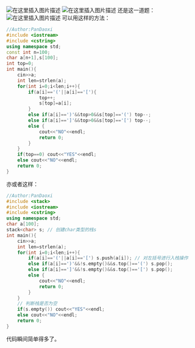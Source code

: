 ![在这里插入图片描述](https://pic.2ge.org/cdn/?url=https://img-blog.csdnimg.cn/30140e6b6edd45319ab74c42be31b8d6.png?x-oss-process=image/watermark,type_ZHJvaWRzYW5zZmFsbGJhY2s,shadow_50,text_Q1NETiBA5r2Y6YGT54a5,size_20,color_FFFFFF,t_70,g_se,x_16)
![在这里插入图片描述](https://pic.2ge.org/cdn/?url=https://img-blog.csdnimg.cn/b71f9ea3325a4a869d369e57ea38f17c.png?x-oss-process=image/watermark,type_ZHJvaWRzYW5zZmFsbGJhY2s,shadow_50,text_Q1NETiBA5r2Y6YGT54a5,size_20,color_FFFFFF,t_70,g_se,x_16)
还是这一道题：
![在这里插入图片描述](https://pic.2ge.org/cdn/?url=https://img-blog.csdnimg.cn/b04d5275e8df4b87a7f09a1459ad3b61.png?x-oss-process=image/watermark,type_ZHJvaWRzYW5zZmFsbGJhY2s,shadow_50,text_Q1NETiBA5r2Y6YGT54a5,size_20,color_FFFFFF,t_70,g_se,x_16)
可以用这样的方法：
```cpp
//Author:PanDaoxi
#include <iostream>
#include <cstring>
using namespace std;
const int n=100;
char a[n+1],s[100];
int top=0;
int main(){
	cin>>a;
	int len=strlen(a);
	for(int i=0;i<len;i++){
		if(a[i]=='('||a[i]=='['){
			top++;
			s[top]=a[i];
		}
		else if(a[i]==')'&&top>0&&s[top]=='(') top--;
		else if(a[i]==']'&&top>0&&s[top]=='[') top--;
		else {
			cout<<"NO"<<endl;
			return 0;
		}
	}
	if(top==0) cout<<"YES"<<endl;
	else cout<<"NO"<<endl;
	return 0;
}
```
亦或者这样：

```cpp
//Author:PanDaoxi
#include <stack>
#include <iostream>
#include <cstring>
using namespace std;
char a[100];
stack<char> s; // 创建char类型的栈s
int main(){
	cin>>a;
	int len=strlen(a);
	for(int i=0;i<len;i++){
		if(a[i]=='('||a[i]=='[') s.push(a[i]); // 对左括号进行入栈操作
		else if(a[i]==')'&&!s.empty()&&s.top()=='(') s.pop();
		else if(a[i]==']'&&!s.empty()&&s.top()=='[') s.pop();
		else {
			cout<<"NO"<<endl;
			return 0;
		}
	}
	// 判断栈是否为空
	if(s.empty()) cout<<"YES"<<endl;
	else cout<<"NO"<<endl;
	return 0;
} 
```
代码瞬间简单得多了。

